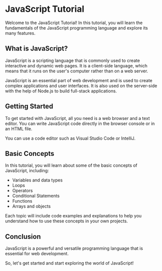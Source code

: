 # **JavaScript Tutorial**

Welcome to the JavaScript Tutorial! In this tutorial, you will learn the fundamentals of the JavaScript programming language and explore its many features.

## **What is JavaScript?**

JavaScript is a scripting language that is commonly used to create interactive and dynamic web pages. It is a client-side language, which means that it runs on the user's computer rather than on a web server.

JavaScript is an essential part of web development and is used to create complex applications and user interfaces. It is also used on the server-side with the help of Node.js to build full-stack applications.

## **Getting Started**

To get started with JavaScript, all you need is a web browser and a text editor. You can write JavaScript code directly in the browser console or in an HTML file.

You can use a code editor such as Visual Studio Code or IntelliJ. 
## **Basic Concepts**

In this tutorial, you will learn about some of the basic concepts of JavaScript, including:

* Variables and data types
* Loops
* Operators
* Conditional Statements
* Functions
* Arrays and objects

Each topic will include code examples and explanations to help you understand how to use these concepts in your own projects.

## **Conclusion**

JavaScript is a powerful and versatile programming language that is essential for web development. 

So, let's get started and start exploring the world of JavaScript!

